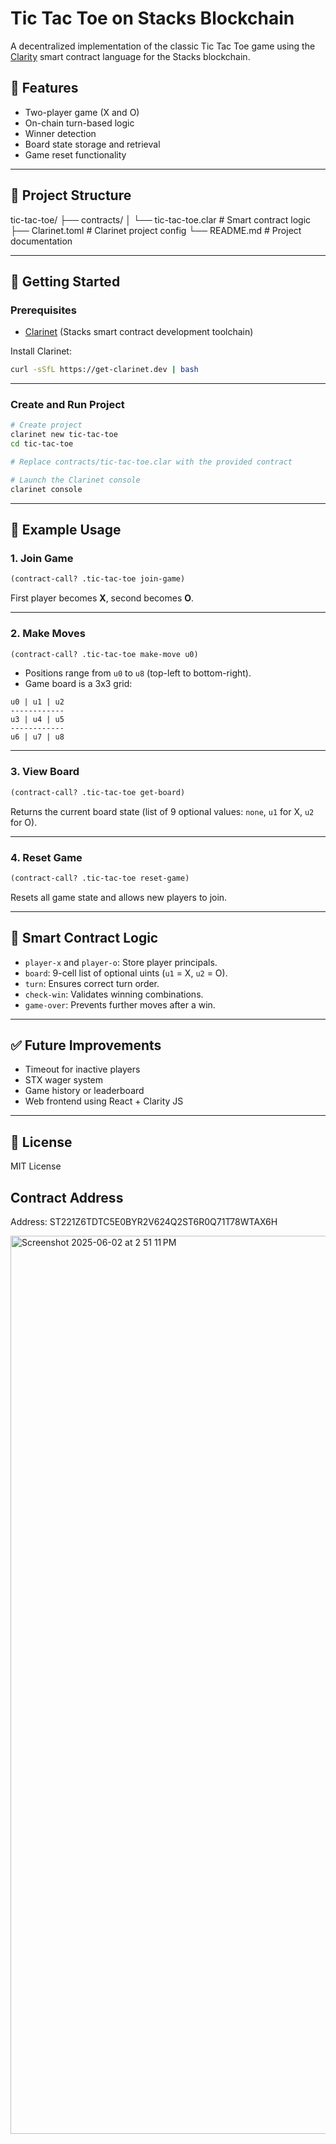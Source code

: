 

# Tic Tac Toe on Stacks Blockchain

A decentralized implementation of the classic Tic Tac Toe game using the [Clarity](https://docs.stacks.co/docs/clarity/overview/) smart contract language for the Stacks blockchain.

## 🧠 Features

- Two-player game (X and O)
- On-chain turn-based logic
- Winner detection
- Board state storage and retrieval
- Game reset functionality

---

## 📁 Project Structure


tic-tac-toe/
├── contracts/
│   └── tic-tac-toe.clar     # Smart contract logic
├── Clarinet.toml            # Clarinet project config
└── README.md                # Project documentation


---

## 🚀 Getting Started

### Prerequisites

- [Clarinet](https://docs.stacks.co/docs/clarity/clarinet/overview/) (Stacks smart contract development toolchain)

Install Clarinet:

```bash
curl -sSfL https://get-clarinet.dev | bash
````

---

### Create and Run Project

```bash
# Create project
clarinet new tic-tac-toe
cd tic-tac-toe

# Replace contracts/tic-tac-toe.clar with the provided contract

# Launch the Clarinet console
clarinet console
```

---

## 🧪 Example Usage

### 1. Join Game

```lisp
(contract-call? .tic-tac-toe join-game)
```

First player becomes **X**, second becomes **O**.

---

### 2. Make Moves

```lisp
(contract-call? .tic-tac-toe make-move u0)
```

* Positions range from `u0` to `u8` (top-left to bottom-right).
* Game board is a 3x3 grid:

```
u0 | u1 | u2
------------
u3 | u4 | u5
------------
u6 | u7 | u8
```

---

### 3. View Board

```lisp
(contract-call? .tic-tac-toe get-board)
```

Returns the current board state (list of 9 optional values: `none`, `u1` for X, `u2` for O).

---

### 4. Reset Game

```lisp
(contract-call? .tic-tac-toe reset-game)
```

Resets all game state and allows new players to join.

---

## 🧠 Smart Contract Logic

* `player-x` and `player-o`: Store player principals.
* `board`: 9-cell list of optional uints (`u1` = X, `u2` = O).
* `turn`: Ensures correct turn order.
* `check-win`: Validates winning combinations.
* `game-over`: Prevents further moves after a win.

---

## ✅ Future Improvements

* Timeout for inactive players
* STX wager system
* Game history or leaderboard
* Web frontend using React + Clarity JS

---

## 📄 License

MIT License

## Contract Address
Address: ST221Z6TDTC5E0BYR2V624Q2ST6R0Q71T78WTAX6H



<img width="1437" alt="Screenshot 2025-06-02 at 2 51 11 PM" src="https://github.com/user-attachments/assets/83a6a636-27ca-40a4-a403-11b7a801eacd" />

